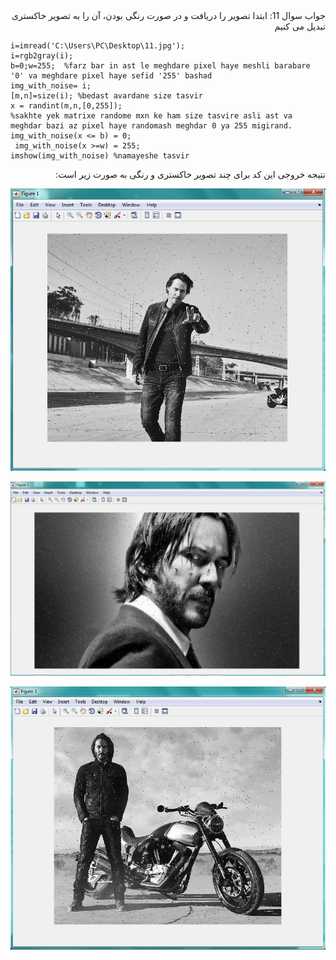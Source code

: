 <div dir="rtl">
جواب سوال 11:
    ابتدا تصویر را دریافت و در صورت رنگی بودن، آن را به تصویر خاکستری تبدیل می کنیم
</div>

```
i=imread('C:\Users\PC\Desktop\11.jpg');  
i=rgb2gray(i);
b=0;w=255;  %farz bar in ast le meghdare pixel haye meshli barabare '0' va meghdare pixel haye sefid '255' bashad
img_with_noise= i; 
[m,n]=size(i); %bedast avardane size tasvir
x = randint(m,n,[0,255]);
%sakhte yek matrixe randome mxn ke ham size tasvire asli ast va meghdar bazi az pixel haye randomash meghdar 0 ya 255 migirand. 
img_with_noise(x <= b) = 0;  
 img_with_noise(x >=w) = 255;
imshow(img_with_noise) %namayeshe tasvir
```

<div dir="rtl">
نتیجه خروجی این کد برای چند تصویر خاکستری و رنگی به صورت زیر است:
</div>

![khorooji](02506.jpg)

![khorooji](02507.jpg)

![khorooji](11.2.jpg)
